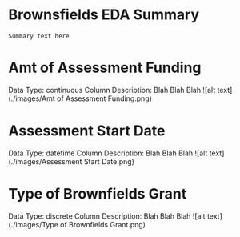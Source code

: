 # Brownsfields EDA Summary
    
    Summary text here
    
# Amt of Assessment Funding
Data Type: continuous
Column Description: Blah Blah Blah
![alt text](./images/Amt of Assessment Funding.png)
# Assessment Start Date
Data Type: datetime
Column Description: Blah Blah Blah
![alt text](./images/Assessment Start Date.png)
# Type of Brownfields Grant
Data Type: discrete
Column Description: Blah Blah Blah
![alt text](./images/Type of Brownfields Grant.png)